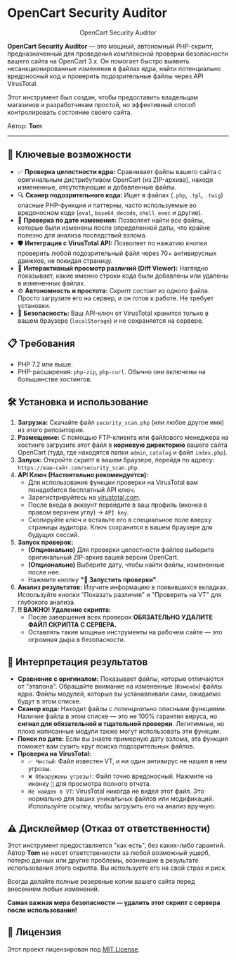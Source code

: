 # OpenCart Security Auditor

<p align="center">
  OpenCart Security Auditor
</p>

**OpenCart Security Auditor** — это мощный, автономный PHP-скрипт, предназначенный для проведения комплексной проверки безопасности вашего сайта на OpenCart 3.x. Он помогает быстро выявить несанкционированные изменения в файлах ядра, найти потенциально вредоносный код и проверить подозрительные файлы через API VirusTotal.

Этот инструмент был создан, чтобы предоставить владельцам магазинов и разработчикам простой, но эффективный способ контролировать состояние своего сайта.

Автор: **Tom**

---

## 🚀 Ключевые возможности

*   ✅ **Проверка целостности ядра:** Сравнивает файлы вашего сайта с оригинальным дистрибутивом OpenCart (из ZIP-архива), находя измененные, отсутствующие и добавленные файлы.
*   🔍 **Сканер подозрительного кода:** Ищет в файлах (`.php`, `.tpl`, `.twig`) опасные PHP-функции и паттерны, часто используемые во вредоносном коде (`eval`, `base64_decode`, `shell_exec` и другие).
*   📅 **Проверка по дате изменения:** Позволяет найти все файлы, которые были изменены после определенной даты, что крайне полезно для анализа последствий взлома.
*   🛡️ **Интеграция с VirusTotal API:** Позволяет по нажатию кнопки проверить любой подозрительный файл через 70+ антивирусных движков, не покидая страницу.
*   🔬 **Интерактивный просмотр различий (Diff Viewer):** Наглядно показывает, какие именно строки кода были добавлены или удалены в измененных файлах.
*   ⚙️ **Автономность и простота:** Скрипт состоит из одного файла. Просто загрузите его на сервер, и он готов к работе. Не требует установки.
*   🔐 **Безопасность:** Ваш API-ключ от VirusTotal хранится только в вашем браузере (`localStorage`) и не сохраняется на сервере.

## 📋 Требования

*   PHP 7.2 или выше.
*   PHP-расширения: `php-zip`, `php-curl`. Обычно они включены на большинстве хостингов.

## 🛠️ Установка и использование

1.  **Загрузка:** Скачайте файл `security_scan.php` (или любое другое имя) из этого репозитория.
2.  **Размещение:** С помощью FTP-клиента или файлового менеджера на хостинге загрузите этот файл в **корневую директорию** вашего сайта OpenCart (туда, где находятся папки `admin`, `catalog` и файл `index.php`).
3.  **Запуск:** Откройте скрипт в вашем браузере, перейдя по адресу: `https://ваш-сайт.com/security_scan.php`.
4.  **API Ключ (Настоятельно рекомендуется):**
    *   Для использования функции проверки на VirusTotal вам понадобится бесплатный API ключ.
    *   Зарегистрируйтесь на [virustotal.com](https://www.virustotal.com/gui/user/signup).
    *   После входа в аккаунт перейдите в ваш профиль (иконка в правом верхнем углу) -> `API key`.
    *   Скопируйте ключ и вставьте его в специальное поле вверху страницы аудитора. Ключ сохранится в вашем браузере для будущих сессий.
5.  **Запуск проверок:**
    *   **(Опционально)** Для проверки целостности файлов выберите оригинальный ZIP-архив вашей версии OpenCart.
    *   **(Опционально)** Выберите дату, чтобы найти файлы, измененные после нее.
    *   Нажмите кнопку **"🚀 Запустить проверки"**.
6.  **Анализ результатов:** Изучите информацию в появившихся вкладках. Используйте кнопки "Показать различия" и "Проверить на VT" для глубокого анализа.
7.  **‼️ ВАЖНО! Удаление скрипта:**
    *   После завершения всех проверок **ОБЯЗАТЕЛЬНО УДАЛИТЕ ФАЙЛ СКРИПТА С СЕРВЕРА.**
    *   Оставлять такие мощные инструменты на рабочем сайте — это огромная дыра в безопасности.

## 📜 Интерпретация результатов

*   **Сравнение с оригиналом:** Показывает файлы, которые отличаются от "эталона". Обращайте внимание на измененные (`Изменён`) файлы ядра. Файлы модулей, которые вы устанавливали сами, ожидаемо будут в этом списке.
*   **Сканер кода:** Находит файлы с *потенциально* опасными функциями. Наличие файла в этом списке — это не 100% гарантия вируса, но **сигнал для обязательной и тщательной проверки**. Легитимные, но плохо написанные модули также могут использовать эти функции.
*   **Поиск по дате:** Если вы знаете примерную дату взлома, эта функция поможет вам сузить круг поиска подозрительных файлов.
*   **Проверка на VirusTotal:**
    *   `✅ Чистый`: Файл известен VT, и ни один антивирус не нашел в нем угрозы.
    *   `❌ Обнаружены угрозы!`: Файл точно вредоносный. Нажмите на иконку `🔗` для просмотра полного отчета.
    *   `Не найден в VT`: VirusTotal никогда не видел этот файл. Это нормально для ваших уникальных файлов или модификаций. Используйте ссылку, чтобы загрузить его на анализ вручную.

## ⚠️ Дисклеймер (Отказ от ответственности)

Этот инструмент предоставляется "как есть", без каких-либо гарантий. Автор **Tom** не несет ответственности за любой возможный ущерб, потерю данных или другие проблемы, возникшие в результате использования этого скрипта. Вы используете его на свой страх и риск.

Всегда делайте полные резервные копии вашего сайта перед внесением любых изменений.

**Самая важная мера безопасности — удалить этот скрипт с сервера после использования!**

## 📄 Лицензия

Этот проект лицензирован под [MIT License](LICENSE).
